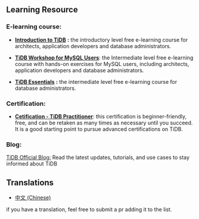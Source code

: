 ## Learning Resource
### E-learning course:

* **[Introduction to TiDB](https://www.pingcap.com/education/course-introduction-to-tidb/)** **:** the introductory level free e-learning course for architects, application developers and database administrators.

* **[TiDB Workshop for MySQL Users](https://www.pingcap.com/education/course-tidb-workshop-for-mysql-users/)**: the Intermediate level free e-learning course with hands-on exercises for MySQL users, including architects, application developers and database administrators.

* **[TiDB Essentials](https://eng.edu.pingcap.com/catalog/info/id:190)** **:** the intermediate level free e-learning course for database administrators.

### Certification:

* **[Cetification - TiDB Practitioner](https://www.pingcap.com/education/certification/pingcap-certified-tidb-practitioner/)**: this certification is beginner-friendly, free, and can be retaken as many times as necessary until you succeed. It is a good starting point to pursue advanced certifications on TiDB.

### Blog:

[TiDB Official Blog:](https://www.pingcap.com/blog/?utm_source=github&utm_medium=community) Read the latest updates, tutorials, and use cases to stay informed about TiDB

## Translations

* [中文 (Chinese)](./README-CN.md)

if you have a translation, feel free to submit a pr adding it to the list.
